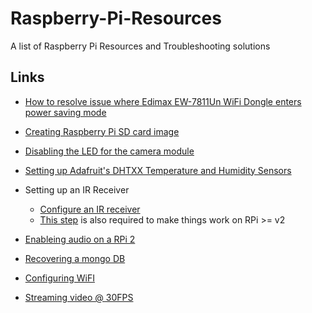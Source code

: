 # Raspberry-Pi-Resources
A list of Raspberry Pi Resources and Troubleshooting solutions


## Links

- [How to resolve issue where Edimax EW-7811Un WiFi Dongle enters power saving mode](https://www.raspberrypi.org/forums/viewtopic.php?t=61665)
- [Creating Raspberry Pi SD card image](https://www.raspberrypi.org/documentation/installation/installing-images/mac.md)
- [Disabling the LED for the camera module](http://www.raspberrypi-spy.co.uk/2013/05/how-to-disable-the-red-led-on-the-pi-camera-module/)
- [Setting up Adafruit's DHTXX Temperature and Humidity Sensors](https://learn.adafruit.com/dht-humidity-sensing-on-raspberry-pi-with-gdocs-logging/overview)

- Setting up an IR Receiver
  - [Configure an IR receiver](http://ozzmaker.com/how-to-control-the-gpio-on-a-raspberry-pi-with-an-ir-remote/)
  - [This step](https://github.com/OpenELEC/OpenELEC.tv/issues/3908) is also required to make things work on RPi >= v2
- [Enableing audio on a RPi 2](https://discourse.osmc.tv/t/alsa-doesnt-work-after-last-update/10600/11)

- [Recovering a mongo DB](https://docs.mongodb.com/manual/tutorial/recover-data-following-unexpected-shutdown/)

- [Configuring WiFI](http://weworkweplay.com/play/automatically-connect-a-raspberry-pi-to-a-wifi-network/)

- [Streaming video @ 30FPS](http://www.lewisroberts.com/2015/05/15/raspberry-pi-mjpeg-at-30fps/)

